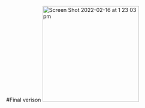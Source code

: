 #Final verison
<img width="257" alt="Screen Shot 2022-02-16 at 1 23 03 pm" src="https://user-images.githubusercontent.com/76935202/154191526-19611342-7385-45d6-88ca-5d65e8480401.png">
